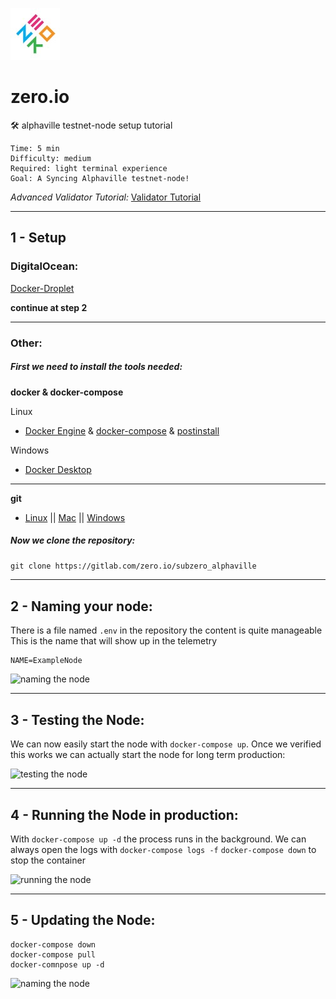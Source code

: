 ![logo zero.io](images/zero.jpg)
# zero.io
<p> 🛠️ alphaville testnet-node setup tutorial </p>

    Time: 5 min
    Difficulty: medium
    Required: light terminal experience
    Goal: A Syncing Alphaville testnet-node!

*Advanced Validator Tutorial:* [Validator Tutorial](README_VALIDATOR.md)

---

## 1 - Setup 

### DigitalOcean:
[Docker-Droplet](https://marketplace.digitalocean.com/apps/docker)

**continue at step 2**

---

### Other:
##### First we need to install the tools needed:

**docker & docker-compose**

Linux
- [Docker Engine](https://docs.docker.com/engine/install/ubuntu/) & [docker-compose](https://docs.docker.com/compose/install/) & [postinstall](https://docs.docker.com/engine/install/linux-postinstall/)

Windows
- [Docker Desktop](https://hub.docker.com/editions/community/docker-ce-desktop-windows)

---

**git**
- [Linux](https://git-scm.com/download/linux) || [Mac](https://git-scm.com/download/mac) || [Windows](https://git-scm.com/download/win)

##### Now we clone the repository:
```git clone https://gitlab.com/zero.io/subzero_alphaville```

---

## 2 - Naming your node:

There is a file named `.env` in the repository the content is quite manageable
This is the name that will show up in the telemetry

```
NAME=ExampleNode
```

![naming the node](images/naming.png)

---

## 3 - Testing the Node:

We can now easily start the node with `docker-compose up`.
Once we verified this works we can actually start the node for long term production:

![testing the node](images/testing.png)

---

## 4 - Running the Node in production:

With `docker-compose up -d` the process runs in the background.
We can always open the logs with `docker-compose logs -f`
`docker-compose down` to stop the container

![running the node](images/running.png)

---

## 5 - Updating the Node:
```
docker-compose down
docker-compose pull
docker-comnpose up -d
```

![naming the node](images/updating.png)
